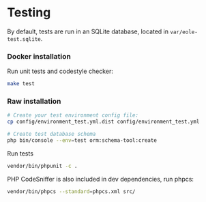 # Testing

By default, tests are run in an SQLite database, located in `var/eole-test.sqlite`.


### Docker installation

Run unit tests and codestyle checker:

``` bash
make test
```


### Raw installation

``` bash
# Create your test environment config file:
cp config/environment_test.yml.dist config/environment_test.yml

# Create test database schema
php bin/console --env=test orm:schema-tool:create
```

Run tests

``` bash
vendor/bin/phpunit -c .
```

PHP CodeSniffer is also included in dev dependencies, run phpcs:

``` bash
vendor/bin/phpcs --standard=phpcs.xml src/
```

